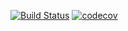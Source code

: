 [![Build Status](https://travis-ci.org/Alexey710/job4j_forum.svg?branch=master)](https://travis-ci.org/Alexey710/job4j_forum)
[![codecov](https://codecov.io/gh/Alexey710/job4j_forum/branch/master/graph/badge.svg)](https://codecov.io/gh/Alexey710/job4j_forum)

